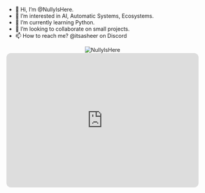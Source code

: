 - 👋 Hi, I’m @NullyIsHere.
- 👀 I’m interested in AI, Automatic Systems, Ecosystems.
- 🌱 I’m currently learning Python.
- 💞️ I’m looking to collaborate on small projects.
- 📫 How to reach me? @itsasheer on Discord

<p align="center"> <img src="https://github-stats-nullyisheres-projects.vercel.app/api?username=NullyIsHere&show_icons=true&theme=gotham" alt="NullyIsHere" />
  
<iframe style="border-radius:12px" src="https://open.spotify.com/embed/playlist/4pJWoKRKIaeprXy3kWY6CG?utm_source=generator" width="100%" height="352" frameBorder="0" allowfullscreen="" allow="autoplay; clipboard-write; encrypted-media; fullscreen; picture-in-picture" loading="lazy"></iframe>
